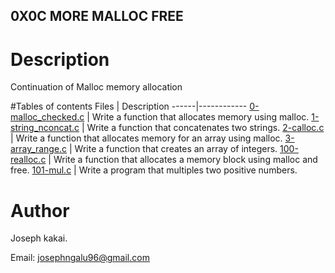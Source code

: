 ## 0X0C MORE MALLOC FREE


# Description
Continuation of Malloc memory allocation

#Tables of contents
Files | Description
------|------------
[0-malloc_checked.c](./0-malloc_checked.c) | Write a function that allocates memory using malloc.
[1-string_nconcat.c](./1-string_nconcat.c) | Write a function that concatenates two strings.
[2-calloc.c](./2-calloc.c) | Write a function that allocates memory for an array using malloc.
[3-array_range.c](./3-array_range.c) | Write a function that creates an array of integers.
[100-realloc.c](./100-realloc.c) | Write a function that allocates a memory block using malloc and free.
[101-mul.c](./101-mul.c) | Write a program that multiples two positive numbers.


# Author
Joseph kakai.

Email: josephngalu96@gmail.com

